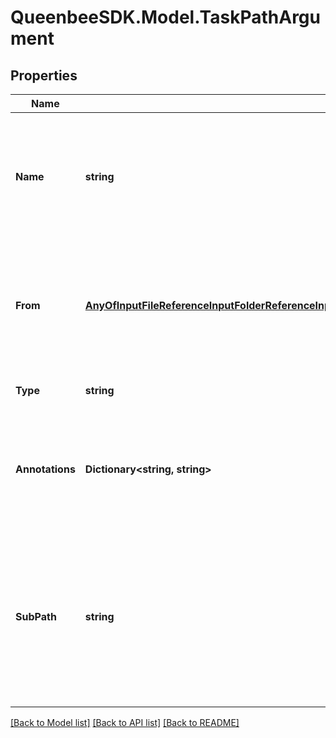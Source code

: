 
# QueenbeeSDK.Model.TaskPathArgument

## Properties

Name | Type | Description | Notes
------------ | ------------- | ------------- | -------------
**Name** | **string** | Argument name. The name must match one of the input names from Task&#39;s template which can be a function or DAG. | 
**From** | [**AnyOfInputFileReferenceInputFolderReferenceInputPathReferenceTaskFileReferenceTaskFolderReferenceTaskPathReferenceValueFileReferenceValueFolderReference**](AnyOfInputFileReferenceInputFolderReferenceInputPathReferenceTaskFileReferenceTaskFolderReferenceTaskPathReferenceValueFileReferenceValueFolderReference.md) | A reference to a DAG input, a DAG output or another task output. You can also use the ValueReference type to hard-code an input value. | 
**Type** | **string** |  | [optional] [readonly] [default to "TaskPathArgument"]
**Annotations** | **Dictionary&lt;string, string&gt;** | An optional dictionary to add annotations to inputs. These annotations will be used by the client side libraries. | [optional] 
**SubPath** | **string** | A sub_path inside the path that is provided in the &#x60;&#x60;from&#x60;&#x60; field. Use sub_path to only access part of the Path that is needed instead of copying all the files and folders inside the path. | [optional] 

[[Back to Model list]](../README.md#documentation-for-models)
[[Back to API list]](../README.md#documentation-for-api-endpoints)
[[Back to README]](../README.md)

